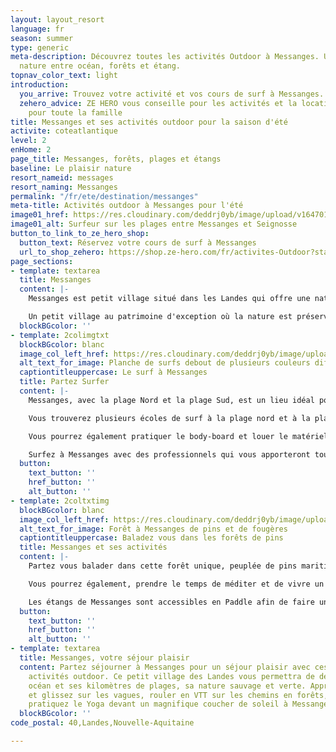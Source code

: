 ```yaml
---
layout: layout_resort
language: fr
season: summer
type: generic
meta-description: Découvrez toutes les activités Outdoor à Messanges. Un petit coin
  nature entre océan, forêts et étang.
topnav_color_text: light
introduction:
  you_arrive: Trouvez votre activité et vos cours de surf à Messanges.
  zehero_advice: ZE HERO vous conseille pour les activités et la location des équipements
    pour toute la famille
title: Messanges et ses activités outdoor pour la saison d'été
activite: coteatlantique
level: 2
enHome: 2
page_title: Messanges, forêts, plages et étangs
baseline: Le plaisir nature
resort_nameid: messages
resort_naming: Messanges
permalink: "/fr/ete/destination/messanges"
meta-title: Activités outdoor à Messanges pour l'été
image01_href: https://res.cloudinary.com/deddrj0yb/image/upload/v1647014055/website/resorts/Messanges/jeffrey-brandjes-IYN2sh976Ac-unsplash.jpg
image01_alt: Surfeur sur les plages entre Messanges et Seignosse
button_to_link_to_ze_hero_shop:
  button_text: Réservez votre cours de surf à Messanges
  url_to_shop_zehero: https://shop.ze-hero.com/fr/activites-Outdoor?station=Loire+Atlantique+%2844%29&calessonstype=all&catypegenderlistsummer=all&calessonsactivitytype=all&start-date=
page_sections:
- template: textarea
  title: Messanges
  content: |-
    Messanges est petit village situé dans les Landes qui offre une nature sauvage et belle. Entre ses kilomètres de plages, ses forêts et l'étang de Moisans, de Soustons plus loin, vous découvrirez des paysages uniques.

    Un petit village au patrimoine d'exception où la nature est préservée. Entre séjour sportif ou séjour de détente, les activités ne manqueront pas. Respirez l'air marin et des pins, évadez-vous au cœur des Landes.
  blockBGcolor: ''
- template: 2colimgtxt
  blockBGcolor: blanc
  image_col_left_href: https://res.cloudinary.com/deddrj0yb/image/upload/v1647013781/website/resorts/Messanges/alexandre-capt-0h2kWRb_KEs-unsplash.jpg
  alt_text_for_image: Planche de surfs debout de plusieurs couleurs différentes
  captiontitleuppercase: Le surf à Messanges
  title: Partez Surfer
  content: |-
    Messanges, avec la plage Nord et la plage Sud, est un lieu idéal pour partir surfer. Que vous soyez débutants, amateurs, confirmés ou même experts, les vagues seront parfaites pour pratiquer le surf.

    Vous trouverez plusieurs écoles de surf à la plage nord et à la plage sud. Il y a environ 13 écoles de surf à Messanges. Certaines seront directement les dunes de sables et donc tout prêt des vagues. Les autres seront un peu plus à l'intérieur, dans le village ou juste derrière les dunes. Vous pourrez alors prendre des cours de surf à Messanges, que ce soit en collectif, en privé ou même en stage. Vous pourrez également louer votre planche de surf ainsi qu'une combinaison. Apprenez à vous lever sur la planche en prenant des mousses, puis progresser et réaliser vos 1er take-off plus au large.

    Vous pourrez également pratiquer le body-board et louer le matériel nécessaire. Certaines écoles de surf à Messanges proposent également les cours et la location de paddle board.

    Surfez à Messanges avec des professionnels qui vous apporteront tous les conseils pour progresser en surf.
  button:
    text_button: ''
    href_button: ''
    alt_button: ''
- template: 2coltxtimg
  blockBGcolor: blanc
  image_col_left_href: https://res.cloudinary.com/deddrj0yb/image/upload/v1647013824/website/resorts/Messanges/lopez-robin-1ofXCrIlj1Y-unsplash.jpg
  alt_text_for_image: Forêt à Messanges de pins et de fougères
  captiontitleuppercase: Baladez vous dans les forêts de pins
  title: Messanges et ses activités
  content: |-
    Partez vous balader dans cette forêt unique, peuplée de pins maritimes, de chêne et de fougère. Vous pourrez parcourir de nombreux chemins en courant, en randonnant mais également à vélo. Il y a de nombreux magasins de location de vélo et de VTT à Messanges. Vous pourrez explorer et partir à la journée rouler et découvrir ce paysage.

    Vous pourrez également, prendre le temps de méditer et de vivre un moment de plénitude en pratiquant le Yoga. Dans une nature pareille qu'à Messanges, vous bénéficierez d'un moment privilégié pour pratiquer le Yoga, guidé par une experte.

    Les étangs de Messanges sont accessibles en Paddle afin de faire une randonnée sur eau en découvrant des petits coins sauvages. Certaines écoles de surf de Messanges proposent même la pirogue Hawaiienne, pour une expérience unique sur les étangs à Messanges.
  button:
    text_button: ''
    href_button: ''
    alt_button: ''
- template: textarea
  title: Messanges, votre séjour plaisir
  content: Partez séjourner à Messanges pour un séjour plaisir avec ces différentes
    activités outdoor. Ce petit village des Landes vous permettra de découvrir son
    océan et ses kilomètres de plages, sa nature sauvage et verte. Apprenez le surf
    et glissez sur les vagues, rouler en VTT sur les chemins en forêts, méditez et
    pratiquez le Yoga devant un magnifique coucher de soleil à Messanges.
  blockBGcolor: ''
code_postal: 40,Landes,Nouvelle-Aquitaine

---
```

